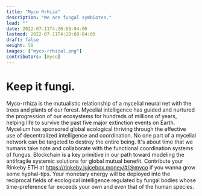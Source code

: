 ```yaml
---
title: "Myco Rrhiza"
description: "We are fungal symbiotes."
lead: ""
date: 2022-07-11T4:20:69-04:00
lastmod: 2022-07-11T4:20:69-04:00
draft: false
weight: 50
images: ["myco-rrhizal.png"]
contributors: [myco]
---
```


# Keep it fungi.

Myco-rrhiza is the mutualistic relationship of a mycelial neural net with the trees and plants of our forest.
Mycelial intelligence has guided and nurtured the progression of our ecosystems for hundreds of millions of years, helping life to survive the past five major extinction events on Earth. Mycelium has sponsored global ecological thriving through the effective use of decentralized intelligence and coordination. No one part of a mycelial network can be targeted to destroy the entire being. It's about time that we humans take note and collaborate with the functional coordination systems of fungus. Blockchain is a key primitive in our path toward modeling the antifragile systemic solutions for global mutual benefit. Contribute your Rinkeby ETH at https://rinkeby.juicebox.money/#/@myco if you wanna grow some hyphal-tips. Your monetary energy will be deployed into the reciprocal fields of ecological intelligence regulated by fungal bodies whose time-preference far exceeds your own and even that of the human species.

